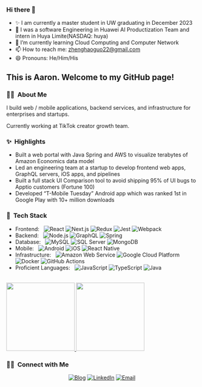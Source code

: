 ### Hi there 👋
- ✨ I am currently a master student in UW graduating in December 2023
- 🔭 I was a software Engineering in Huawei AI Productization Team and intern in Huya Limite(NASDAQ: huya)
- 🌱 I’m currently learning Cloud Computing and Computer Network
- 📫 How to reach me: zhenghaoguo22@gmail.com
- 😄 Pronouns: He/Him/His



<h2> This is Aaron. Welcome to my GitHub page!</h2>

<h3>👨‍💻 &nbsp;About Me</h3>

I build web / mobile applications, backend services, and infrastructure for enterprises and startups.

Currently working at TikTok creator growth team.

<h3>✨ &nbsp;Highlights</h3>

* Built a web portal with Java Spring and AWS to visualize terabytes of Amazon Economics data model
* Led an engineering team at a startup to develop frontend web apps, GraphQL servers, iOS apps, and pipelines
* Built a full stack UI Comparison tool to avoid shipping 95% of UI bugs to Apptio customers (Fortune 100)
* Developed “T-Mobile Tuesday” Android app which was ranked 1st in Google Play with 10+ million downloads

<h3>🥞 &nbsp;Tech Stack</h3>

- Frontend: &nbsp;
  ![React](https://img.shields.io/badge/-React-333333?style=flat&logo=react)
  ![Next.js](https://img.shields.io/badge/-Next.js-333333?style=flat&logo=nextdotjs)
  ![Redux](https://img.shields.io/badge/-Redux-333333?style=flat&logo=redux&logoColor=blueviolet)
  ![Jest](https://img.shields.io/badge/-Jest-333333?style=flat&logo=jest&logoColor=orange)
  ![Webpack](https://img.shields.io/badge/-Webpack-333333?style=flat&logo=webpack)
- Backend: &nbsp;
  ![Node.js](https://img.shields.io/badge/-Node.js-333333?style=flat&logo=node.js)
  ![GraphQL](https://img.shields.io/badge/-GraphQL-333333?style=flat&logo=graphql&logoColor=magenta)
  ![Spring](https://img.shields.io/badge/-Spring-333333?style=flat&logo=spring)
- Database: &nbsp;
  ![MySQL](https://img.shields.io/badge/-MySQL-333333?style=flat&logo=mysql)
  ![SQL Server](https://img.shields.io/badge/-SQL%20Server-333333?style=flat&logo=microsoft-sql-server&logoColor=red)
  ![MongoDB](https://img.shields.io/badge/-MongoDB-333333?style=flat&logo=mongodb)
- Mobile: &nbsp;
  ![Android](https://img.shields.io/badge/-Android-333333?style=flat&logo=android)
  ![iOS](https://img.shields.io/badge/-iOS-333333?style=flat&logo=apple)
  ![React Native](https://img.shields.io/badge/-React%20Native-333333?style=flat&logo=react)
- Infrastructure: &nbsp;
  ![Amazon Web Service](https://img.shields.io/badge/-Amazon%20Web%20Services-333333?style=flat&logo=amazon)
  ![Google Cloud Platform](https://img.shields.io/badge/-Google%20Cloud%20Platform-333333?style=flat&logo=google&logoColor=red)
  ![Docker](https://img.shields.io/badge/-Docker-333333?style=flat&logo=docker)
  ![GitHub Actions](https://img.shields.io/badge/-GitHub%20Actions-333333?style=flat&logo=github)
- Proficient Languages: &nbsp;
  ![JavaScript](https://img.shields.io/badge/-JavaScript-333333?style=flat&logo=javascript)
  ![TypeScript](https://img.shields.io/badge/-TypeScript-333333?style=flat&logo=typescript)
  ![Java](https://img.shields.io/badge/-Java-333333?style=flat&logo=java&logoColor=orange)
<br/>

<a href="https://github.com/aaron-lam">
  <img height="180em" src="https://github-readme-stats.vercel.app/api?username=aaron-lam&theme=solarized-dark&show_icons=true" />
  <img height="180em" src="https://github-readme-stats.vercel.app/api/top-langs/?username=aaron-lam&theme=solarized-dark&layout=compact&hide=html" />
</a>

<br/>

<h3> 🤝🏻 &nbsp;Connect with Me </h3>

<p align="center">
<a href="https://aaronlam.us/"><img alt="Blog" src="https://img.shields.io/badge/Blog-aaronlam.us-darkgreen?style=flat-square&logo=google-chrome&logoColor=darkgreen"></a>
<a href="https://www.linkedin.com/in/aaronlam1/"><img alt="LinkedIn" src="https://img.shields.io/badge/LinkedIn-linkedin.com/in/aaronlam1-blue?style=flat-square&logo=linkedin"></a>
<a href="https://mail.google.com/mail/u/0/?view=cm&fs=1&tf=1&to=aaronlam.dev@gmail.com"><img alt="Email" src="https://img.shields.io/badge/Email-aaronlam.dev@gmail.com-red?style=flat-square&logo=gmail"></a>
</p>


